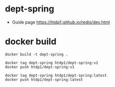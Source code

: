 # dept-spring

- Guide page
<https://htdp1.github.io/redis/dev.html>

# docker build
```
docker build -t dept-spring .
```
```
docker tag dept-spring htdp1/dept-spring:v1
docker push htdp1/dept-spring:v1
```
```
docker tag dept-spring htdp1/dept-spring:latest
docker push htdp1/dept-spring:latest
```